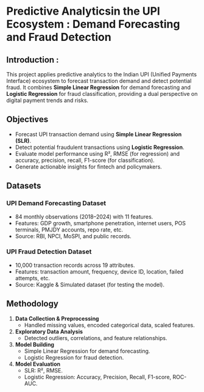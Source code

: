 # Predictive Analyticsin the UPI Ecosystem : Demand Forecasting and Fraud Detection

## Introduction :
This project applies predictive analytics to the Indian UPI (Unified Payments Interface) ecosystem to forecast transaction demand and detect potential fraud. It combines **Simple Linear Regression** for demand forecasting and **Logistic Regression** for fraud classification, providing a dual perspective on digital payment trends and risks.

## Objectives
- Forecast UPI transaction demand using **Simple Linear Regression (SLR)**.
- Detect potential fraudulent transactions using **Logistic Regression**.
- Evaluate model performance using R², RMSE (for regression) and accuracy, precision, recall, F1-score (for classification).
- Generate actionable insights for fintech and policymakers.


## Datasets 
### UPI Demand Forecasting Dataset
- 84 monthly observations (2018–2024) with 11 features.
- Features: GDP growth, smartphone penetration, internet users, POS terminals, PMJDY accounts, repo rate, etc.
- Source: RBI, NPCI, MoSPI, and public records.

### UPI Fraud Detection Dataset
- 10,000 transaction records across 19 attributes.
- Features: transaction amount, frequency, device ID, location, failed attempts, etc.
- Source: Kaggle & Simulated dataset (for testing the model).

## Methodology
1. **Data Collection & Preprocessing**
   - Handled missing values, encoded categorical data, scaled features.
2. **Exploratory Data Analysis**
   - Detected outliers, correlations, and feature relationships.
3. **Model Building**
   - Simple Linear Regression for demand forecasting.
   - Logistic Regression for fraud detection.
4. **Model Evaluation**
   - SLR: R², RMSE.
   - Logistic Regression: Accuracy, Precision, Recall, F1-score, ROC-AUC.
  
